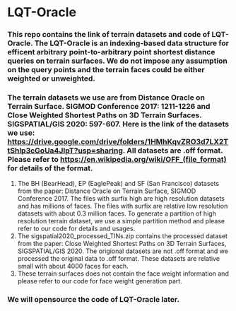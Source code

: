# LQT-Oracle
### This repo contains the link of terrain datasets and code of LQT-Oracle. The LQT-Oracle is an indexing-based data structure for efficent arbitrary point-to-arbitrary point shortest distance queries on terrain surfaces. We do not impose any assumption on the query points and the terrain faces could be either weighted or unweighted.

### The terrain datasets we use are from **Distance Oracle on Terrain Surface. SIGMOD Conference 2017: 1211-1226** and **Close Weighted Shortest Paths on 3D Terrain Surfaces. SIGSPATIAL/GIS 2020: 597-607**. Here is the link of the datasets we use: https://drive.google.com/drive/folders/1HMhKqvZRO3d7LX2TtShlp3cGoUa4JIpT?usp=sharing. All datasets are .off format. Please refer to https://en.wikipedia.org/wiki/OFF_(file_format) for details of the format.
1) The BH (BearHead), EP (EaglePeak) and SF (San Francisco) datasets from the paper: Distance Oracle on Terrain Surface, SIGMOD Conference 2017. The files with surfix high are high resolution datasets and has millions of faces. The files with surfix are relative low resolution datasets with about 0.3 million faces. To generate a partition of high resolution terrain dataset, we use a simple partition method and please refer to our code for details and usages.
2) The sigspatial2020_processed_TINs.zip contains the processed dataset from the paper: Close Weighted Shortest Paths on 3D Terrain Surfaces, SIGSPATIAL/GIS 2020. The origional datasets are not .off format and we processed the original data to .off format. These datasets are relative small with about 4000 faces for each.
3) These terrain surfaces does not contain the face weight information and please refer to our code for face weight generation part.

### We will opensource the code of LQT-Oracle later.

